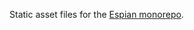 Static asset files for the [Espian monorepo].

[espian monorepo]: https://github.com/espians/source
